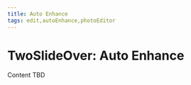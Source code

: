 ```yaml
---
title: Auto Enhance
tags: edit,autoEnhance,photoEditor
---
```


# TwoSlideOver: Auto Enhance

Content TBD
